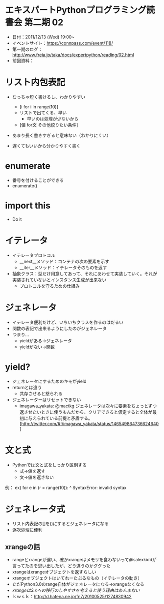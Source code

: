 # エキスパートPythonプログラミング読書会 第二期 02
* 日付：2011/12/13 (Wed)  19:00~
* イベントサイト：https://connpass.com/event/118/
* 第一期のログ：http://www.freia.jp/taka/docs/expertpython/reading/02.html
* 前回資料：

# リスト内包表記
* むっちゃ短く書けるし、わかりやすい
    * [i for i in range(10)]
    * リストで出てくる、早い
        * 早いのは処理が少ないから
    * [値 for文 その他絞りたい条件]
* あまり長く書きすぎると意味ない（わかりにくい）


* 遅くてもいいから分かりやすく書く

# enumerate
* 番号を付けることができる
* enumerate()

# import this
* Do it

# イテレータ
* イテレータプロトコル
    * __next__メソッド：コンテナの次の要素を示す
    * __iter__メソッド：イテレータそのものを返す
* 抽象クラス：型だけ用意してあって、それにあわせて実装していく。それが実装されていないとインスタンス生成が出来ない
    * プロトコルを守るための仕組み

# ジェネレータ
* イテレータ便利だけど、いちいちクラスを作るのはだるい
* 関数の表記で出来るようにしたのがジェネレータ
* つまり…
    * yieldがある→ジェネレータ
    * yieldがない→関数
# yield?
* ジェネレータにするためのキモがyield
* returnとは違う
    * 共存させると怒られる
* ジェネレーターはリセットできない
    * imagawa_yakata: @mactkg ジェネレータは次々に要素をちょっとずつ返させたいときに使うもんだから、クリアできると仮定すると全体が最初に与えられている前提と矛盾する。 [http://twitter.com/#!/imagawa_yakata/status/146549864736624640]

# 文と式
* Pythonでは文と式をしっかり区別する
    * 式→値を返す
    * 文→値を返さない

例：
    ex)
    for e in (r = range(10)):
                ^
    SyntaxError: invalid syntax

# ジェネレータ式
* リスト内表記の[]を()にするとジェネレータになる
* 逐次処理に便利

## xrangeの話
* rangeとxrangeが違い、確かxrangeはメモリを食わないって@salexkiddが言ってたのを思い出したが、どう違うのかググった
* xrangeはxrangeオブジェクトを返すらしい
* xrangeオブジェクトはいてれーたぶるなもの（イテレータの動き）
* ただPython3.0のrange自体がジェネレータになる→xrangeなくなる
* *xrangeは3.xへの移行のしやすさを考えると使う理由はあんまない*
* ｋｗｓｋ：http://d.hatena.ne.jp/fn7/20100525/1274830942
